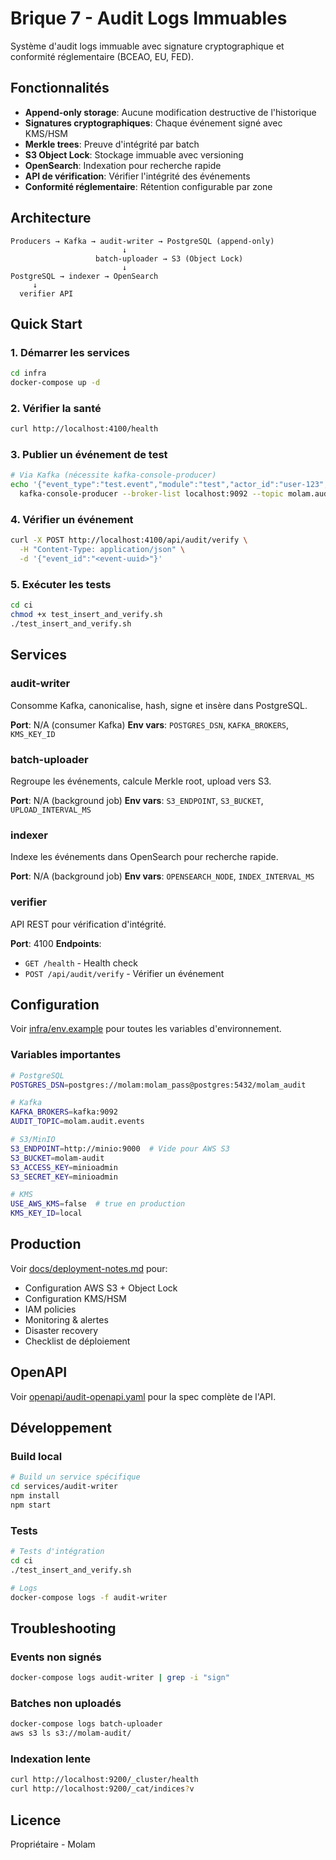 # Brique 7 - Audit Logs Immuables

Système d'audit logs immuable avec signature cryptographique et conformité réglementaire (BCEAO, EU, FED).

## Fonctionnalités

- **Append-only storage**: Aucune modification destructive de l'historique
- **Signatures cryptographiques**: Chaque événement signé avec KMS/HSM
- **Merkle trees**: Preuve d'intégrité par batch
- **S3 Object Lock**: Stockage immuable avec versioning
- **OpenSearch**: Indexation pour recherche rapide
- **API de vérification**: Vérifier l'intégrité des événements
- **Conformité réglementaire**: Rétention configurable par zone

## Architecture

```
Producers → Kafka → audit-writer → PostgreSQL (append-only)
                         ↓
                   batch-uploader → S3 (Object Lock)
                         ↓
PostgreSQL → indexer → OpenSearch
     ↓
  verifier API
```

## Quick Start

### 1. Démarrer les services

```bash
cd infra
docker-compose up -d
```

### 2. Vérifier la santé

```bash
curl http://localhost:4100/health
```

### 3. Publier un événement de test

```bash
# Via Kafka (nécessite kafka-console-producer)
echo '{"event_type":"test.event","module":"test","actor_id":"user-123","payload":{"action":"test"}}' | \
  kafka-console-producer --broker-list localhost:9092 --topic molam.audit.events
```

### 4. Vérifier un événement

```bash
curl -X POST http://localhost:4100/api/audit/verify \
  -H "Content-Type: application/json" \
  -d '{"event_id":"<event-uuid>"}'
```

### 5. Exécuter les tests

```bash
cd ci
chmod +x test_insert_and_verify.sh
./test_insert_and_verify.sh
```

## Services

### audit-writer
Consomme Kafka, canonicalise, hash, signe et insère dans PostgreSQL.

**Port**: N/A (consumer Kafka)
**Env vars**: `POSTGRES_DSN`, `KAFKA_BROKERS`, `KMS_KEY_ID`

### batch-uploader
Regroupe les événements, calcule Merkle root, upload vers S3.

**Port**: N/A (background job)
**Env vars**: `S3_ENDPOINT`, `S3_BUCKET`, `UPLOAD_INTERVAL_MS`

### indexer
Indexe les événements dans OpenSearch pour recherche rapide.

**Port**: N/A (background job)
**Env vars**: `OPENSEARCH_NODE`, `INDEX_INTERVAL_MS`

### verifier
API REST pour vérification d'intégrité.

**Port**: 4100
**Endpoints**:
- `GET /health` - Health check
- `POST /api/audit/verify` - Vérifier un événement

## Configuration

Voir [infra/env.example](infra/env.example) pour toutes les variables d'environnement.

### Variables importantes

```bash
# PostgreSQL
POSTGRES_DSN=postgres://molam:molam_pass@postgres:5432/molam_audit

# Kafka
KAFKA_BROKERS=kafka:9092
AUDIT_TOPIC=molam.audit.events

# S3/MinIO
S3_ENDPOINT=http://minio:9000  # Vide pour AWS S3
S3_BUCKET=molam-audit
S3_ACCESS_KEY=minioadmin
S3_SECRET_KEY=minioadmin

# KMS
USE_AWS_KMS=false  # true en production
KMS_KEY_ID=local
```

## Production

Voir [docs/deployment-notes.md](docs/deployment-notes.md) pour:
- Configuration AWS S3 + Object Lock
- Configuration KMS/HSM
- IAM policies
- Monitoring & alertes
- Disaster recovery
- Checklist de déploiement

## OpenAPI

Voir [openapi/audit-openapi.yaml](openapi/audit-openapi.yaml) pour la spec complète de l'API.

## Développement

### Build local

```bash
# Build un service spécifique
cd services/audit-writer
npm install
npm start
```

### Tests

```bash
# Tests d'intégration
cd ci
./test_insert_and_verify.sh

# Logs
docker-compose logs -f audit-writer
```

## Troubleshooting

### Events non signés
```bash
docker-compose logs audit-writer | grep -i "sign"
```

### Batches non uploadés
```bash
docker-compose logs batch-uploader
aws s3 ls s3://molam-audit/
```

### Indexation lente
```bash
curl http://localhost:9200/_cluster/health
curl http://localhost:9200/_cat/indices?v
```

## Licence

Propriétaire - Molam
